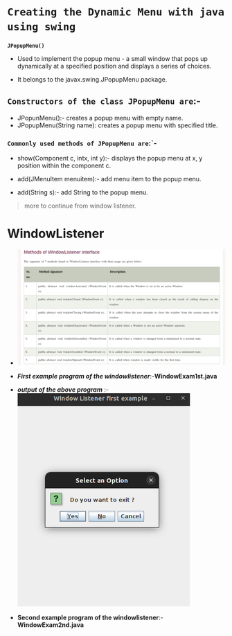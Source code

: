 # `Creating the Dynamic Menu with java using swing`

**`JPopupMenu()`**

- Used to implement the popup menu - a small window that pops up dynamically at a specified position and displays a series of choices.

* It belongs to the javax.swing.JPopupMenu package.

## `Constructors of the class JPopupMenu are`:-

- JPopunMenu():- creates a popup menu with empty name.
- JPopupMenu(String name): creates a popup menu with specified title.

### `Commonly used methods of JPopupMenu are`:`-

- show(Component c, intx, int y):- displays the popup menu at x, y position within the component c.

- add(JMenuItem menuitem):- add menu item to the popup menu.

- add(String s):- add String to the popup menu.

> more to continue from window listener.

#

# WindowListener

- ![CHEESE!](windowlistener.png)

* **_First example program of the windowlistener_**:-**WindowExam1st.java**

* **_output of the above program_** :-![CHEESE!](outputimg.png)

* **Second example program of the windowlistener**:-**WindowExam2nd.java**
